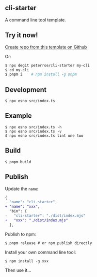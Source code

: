 ## cli-starter

A command line tool template.

## Try it now!

[Create repo from this template on Github](https://github.com/peterroe/ts-starter/generate)

Or:

```bash
$ npx degit peterroe/cli-starter my-cli
$ cd my-cli
$ pnpm i    # npm install -g pnpm
```

## Development

```shell
$ npx esno src/index.ts
```

## Example

```shell
$ npx esno src/index.ts -h
$ npx esno src/index.ts -v
$ npx esno src/index.ts lint one two
```

## Build

```shell
$ pnpm build
```

## Publish

Update the `name`:

```diff
{
- "name": "cli-starter",
+ "name": "xxx",
  "bin": {
-   "cli-starter": "./dist/index.mjs"
+   "xxx": "./dist/index.mjs"
  },
```

Publish to npm:

```shell
$ pnpm release # or npm publish directly
```

Install your own command line tool:

```
$ npm install -g xxx
```

Then use it...